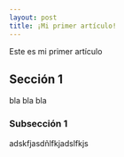 ```yaml
---
layout: post
title: ¡Mi primer artículo!
---
```


Este es mi primer artículo

## Sección 1

bla bla bla

### Subsección 1

adskfjasdñlfkjadslfkjs
